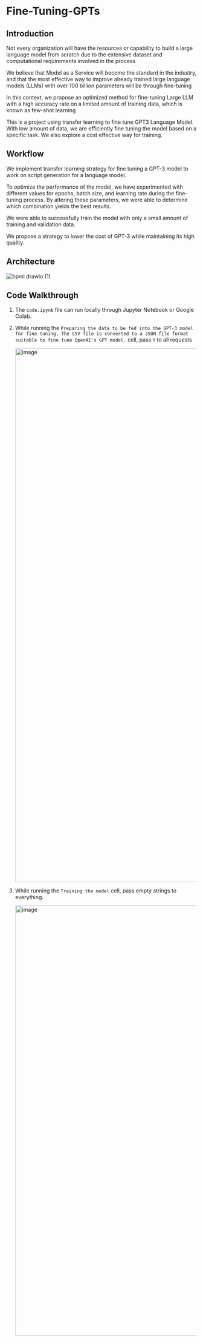 # Fine-Tuning-GPTs

## Introduction
Not every organization will have the resources or capability to build a large language model from scratch due to the extensive dataset and computational requirements involved in the process

We believe that Model as a Service will become the standard in the industry, and that the most effective way to improve already trained large language models (LLMs) with over 100 billion parameters will be through fine-tuning

In this context, we propose an optimized method for fine-tuning Large LLM with a high accuracy rate on a limited amount of training data, which is known as few-shot learning


This is a project using transfer learning to fine tune GPT3 Language Model. With low amount of data, we are efficiently fine tuning the model based on a specific task. We also explore a cost effective way for training. 

## Workflow
We implement transfer learning strategy for fine tuning a GPT-3 model to work on script generation for a language model.

To optimize the performance of the model, we have experimented with different values for epochs, batch size, and learning rate during the fine-tuning process. By altering these parameters, we were able to determine which combination yields the best results.

We were able to successfully train the model with only a small amount of training and validation data.

We propose a strategy to lower the cost of GPT-3 while maintaining its high quality.

## Architecture

![hpml drawio (1)](https://user-images.githubusercontent.com/64778259/208584100-9d38a668-04b2-4793-b2e5-d3425a854533.png)

## Code Walkthrough

1) The `code.ipynb` file can run locally through Jupyter Notebook or Google Colab.
2) While running the `Preparing the data to be fed into the GPT-3 model for fine tuning. The CSV file is converted to a JSON file format suitable to fine tune OpenAI's GPT model.` cell, pass `Y` to all requests

   <img width="1408" alt="image" src="https://user-images.githubusercontent.com/64778259/208596331-b96d823d-eebc-4a95-b453-2894bccf20d8.png">
   
3) While running the `Training the model` cell, pass empty strings to everything.

   <img width="1134" alt="image" src="https://user-images.githubusercontent.com/64778259/208596662-733ba91c-288d-42df-af56-530b1f79708c.png">


